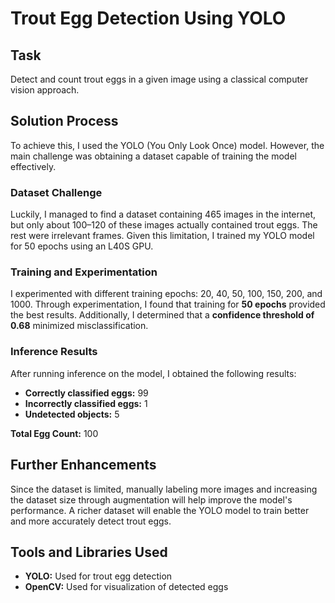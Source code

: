 # Trout Egg Detection Using YOLO

## Task

Detect and count trout eggs in a given image using a classical computer vision approach.

## Solution Process

To achieve this, I used the YOLO (You Only Look Once) model. However, the main challenge was obtaining a dataset capable of training the model effectively.

### Dataset Challenge

Luckily, I managed to find a dataset containing 465 images in the internet, but only about 100–120 of these images actually contained trout eggs. The rest were irrelevant frames. Given this limitation, I trained my YOLO model for 50 epochs using an L40S GPU.

### Training and Experimentation

I experimented with different training epochs: 20, 40, 50, 100, 150, 200, and 1000. Through experimentation, I found that training for **50 epochs** provided the best results. Additionally, I determined that a **confidence threshold of 0.68** minimized misclassification.

### Inference Results

After running inference on the model, I obtained the following results:

- **Correctly classified eggs:** 99
- **Incorrectly classified eggs:** 1
- **Undetected objects:** 5

**Total Egg Count:** 100

## Further Enhancements

Since the dataset is limited, manually labeling more images and increasing the dataset size through augmentation will help improve the model's performance. A richer dataset will enable the YOLO model to train better and more accurately detect trout eggs.

## Tools and Libraries Used

- **YOLO:** Used for trout egg detection
- **OpenCV:** Used for visualization of detected eggs

